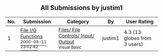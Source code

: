 ﻿<div align="center">

## All Submissions by justim1

</div>

No.  | Submission | Category | By   | User Rating
---- | ---------- | -------- | ---- | -----------
1 | [File I/O Functions<br /><sup>2000-08-11 23:02:42</sup>](https://github.com/Planet-Source-Code/justim1-file-i-o-functions__1-10629) | [Files/ File Controls/ Input/ Output<br /><sup>Visual Basic</sup>](../ByCategory/files-file-controls-input-output__1-3.md) | justim1 | 4.3 (13 globes from 3 users)
